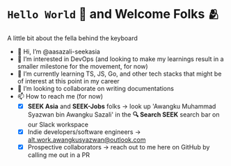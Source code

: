 #   `Hello World` 🤖 and Welcome Folks 🫂

A little bit about the fella behind the keyboard
- 👋 Hi, I’m @aasazali-seekasia
- 👀 I’m interested in DevOps (and looking to make my learnings result in a smaller milestone for the movement, for now) 
- 🌱 I’m currently learning TS, JS, Go, and other tech stacks that might be of interest at this point in my career
- 💞️ I’m looking to collaborate on writing documentations 
- 📫 How to reach me (for now)
  - [x] **SEEK Asia** and **SEEK-Jobs** folks -> look up 'Awangku Muhammad Syazwan bin Awangku Sazali' in the **🔍 Search SEEK** search bar on our Slack workspace
  - [x] Indie developers/software engineers -> alt.work.awangkusyazwan@outlook.com
  - [x] Prospective collaborators -> reach out to me here on GitHub by calling me out in a PR
  
<!---
aasazali-seekasia/aasazali-seekasia is a ✨ special ✨ repository because its `README.md` (this file) appears on your GitHub profile.
You can click the Preview link to take a look at your changes.
--->
